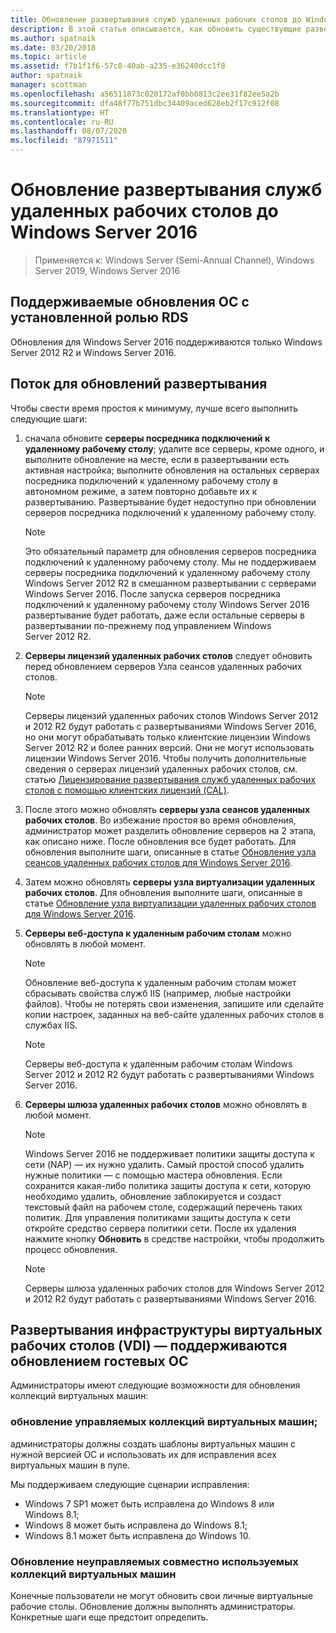 ```yaml
---
title: Обновление развертывания служб удаленных рабочих столов до Windows Server 2016
description: В этой статье описывается, как обновить существующие развертывания служб удаленных рабочих столов для Windows Server 2016.
ms.author: spatnaik
ms.date: 03/20/2018
ms.topic: article
ms.assetid: f7b1f1f6-57c8-40ab-a235-e36240dcc1f8
author: spatnaik
manager: scottman
ms.openlocfilehash: a56511873c020172af0bb0813c2ee31f82ee5a2b
ms.sourcegitcommit: dfa48f77b751dbc34409aced628eb2f17c912f08
ms.translationtype: HT
ms.contentlocale: ru-RU
ms.lasthandoff: 08/07/2020
ms.locfileid: "87971511"
---
```

# <a name="upgrading-your-remote-desktop-services-deployments-to-windows-server-2016"></a>Обновление развертывания служб удаленных рабочих столов до Windows Server 2016

>Применяется к: Windows Server (Semi-Annual Channel), Windows Server 2019, Windows Server 2016

## <a name="supported-os-upgrades-with-rds-role-installed"></a>Поддерживаемые обновления ОС с установленной ролью RDS
Обновления для Windows Server 2016 поддерживаются только Windows Server 2012 R2 и Windows Server 2016.

## <a name="flow-for-deployment-upgrades"></a>Поток для обновлений развертывания
Чтобы свести время простоя к минимуму, лучше всего выполнить следующие шаги:

1. сначала обновите **серверы посредника подключений к удаленному рабочему столу**; удалите все серверы, кроме одного, и выполните обновление на месте, если в развертывании есть активная настройка; выполните обновления на остальных серверах посредника подключений к удаленному рабочему столу в автономном режиме, а затем повторно добавьте их к развертыванию. Развертывание будет недоступно при обновлении серверов посредника подключений к удаленному рабочему столу.

   > [!NOTE]
   > Это обязательный параметр для обновления серверов посредника подключений к удаленному рабочему столу. Мы не поддерживаем серверы посредника подключений к удаленному рабочему столу Windows Server 2012 R2 в смешанном развертывании с серверами Windows Server 2016. После запуска серверов посредника подключений к удаленному рабочему столу Windows Server 2016 развертывание будет работать, даже если остальные серверы в развертывании по-прежнему под управлением Windows Server 2012 R2.

2. **Серверы лицензий удаленных рабочих столов** следует обновить перед обновлением серверов Узла сеансов удаленных рабочих столов.
   > [!NOTE]
   > Серверы лицензий удаленных рабочих столов Windows Server 2012 и 2012 R2 будут работать с развертываниями Windows Server 2016, но они могут обрабатывать только клиентские лицензии Windows Server 2012 R2 и более ранних версий. Они не могут использовать лицензии Windows Server 2016. Чтобы получить дополнительные сведения о серверах лицензий удаленных рабочих столов, см. статью [Лицензирование развертывания служб удаленных рабочих столов с помощью клиентских лицензий (CAL)](rds-client-access-license.md).

3. После этого можно обновлять **серверы узла сеансов удаленных рабочих столов**. Во избежание простоя во время обновления, администратор может разделить обновление серверов на 2 этапа, как описано ниже. После обновления все будет работать. Для обновления выполните шаги, описанные в статье [Обновление узла сеансов удаленных рабочих столов для Windows Server 2016](upgrade-to-rdsh.md).

4. Затем можно обновлять **серверы узла виртуализации удаленных рабочих столов**. Для обновления выполните шаги, описанные в статье [Обновление узла виртуализации удаленных рабочих столов для Windows Server 2016](upgrade-to-rdvh.md).

5. **Серверы веб-доступа к удаленным рабочим столам** можно обновлять в любой момент.
   > [!NOTE]
   > Обновление веб-доступа к удаленным рабочим столам может сбрасывать свойства служб IIS (например, любые настройки файлов). Чтобы не потерять свои изменения, запишите или сделайте копии настроек, заданных на веб-сайте удаленных рабочих столов в службах IIS.

   > [!NOTE]
   > Серверы веб-доступа к удаленным рабочим столам Windows Server 2012 и 2012 R2 будут работать с развертываниями Windows Server 2016.

6. **Серверы шлюза удаленных рабочих столов** можно обновлять в любой момент.
   > [!NOTE]
   > Windows Server 2016 не поддерживает политики защиты доступа к сети (NAP) — их нужно удалить. Самый простой способ удалить нужные политики — с помощью мастера обновления. Если сохранится какая-либо политика защиты доступа к сети, которую необходимо удалить, обновление заблокируется и создаст текстовый файл на рабочем столе, содержащий перечень таких политик. Для управления политиками защиты доступа к сети откройте средство сервера политики сети. После их удаления нажмите кнопку **Обновить** в средстве настройки, чтобы продолжить процесс обновления.

   > [!NOTE]
   > Серверы шлюза удаленных рабочих столов для Windows Server 2012 и 2012 R2 будут работать с развертываниями Windows Server 2016.

## <a name="vdi-deployment--supported-guest-os-upgrade"></a>Развертывания инфраструктуры виртуальных рабочих столов (VDI) — поддерживаются обновлением гостевых ОС
Администраторы имеют следующие возможности для обновления коллекций виртуальных машин:

### <a name="upgrade-managed-shared-vm-collections"></a>обновление управляемых коллекций виртуальных машин;
администраторы должны создать шаблоны виртуальных машин с нужной версией ОС и использовать их для исправления всех виртуальных машин в пуле.

Мы поддерживаем следующие сценарии исправления:
- Windows 7 SP1 может быть исправлена до Windows 8 или Windows 8.1;
- Windows 8 может быть исправлена до Windows 8.1;
- Windows 8.1 может быть исправлена до Windows 10.

### <a name="upgrade-unmanaged-shared-vm-collections"></a>Обновление неуправляемых совместно используемых коллекций виртуальных машин
Конечные пользователи не могут обновить свои личные виртуальные рабочие столы. Обновление должны выполнять администраторы. Конкретные шаги еще предстоит определить.